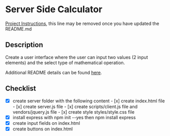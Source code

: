 # Server Side Calculator

[Project Instructions](./INSTRUCTIONS.md), this line may be removed once you have updated the README.md

## Description
Create a user interface where the user can input two values (2 input elements) and the select type of mathematical operation.

Additional README details can be found [here](https://github.com/PrimeAcademy/readme-template/blob/master/README.md).

## Checklist

- [x] create server folder with the following content
        - [x] create index.html file
        - [x] create server.js file
        - [x] create scripts/client.js file and vendors/jquery.js file
        - [x] create style styles/style.css file
- [x] install express with npm init --yes then npm install express
- [x] create input fields on index.html
- [x] create buttons on index.html
